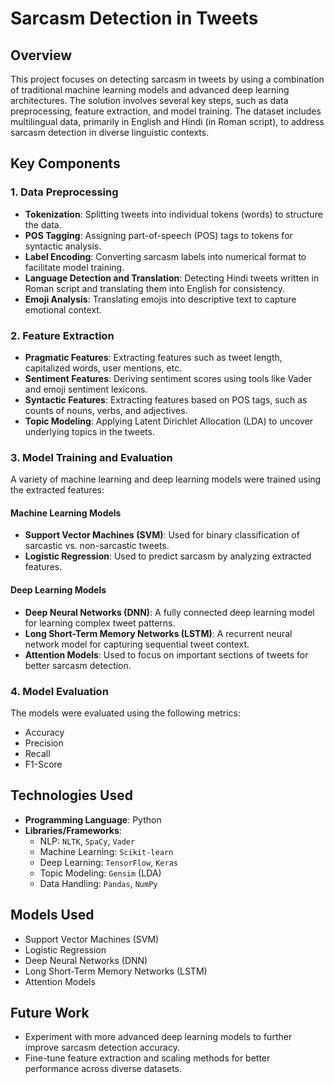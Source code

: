 # Sarcasm Detection in Tweets

## Overview
This project focuses on detecting sarcasm in tweets by using a combination of traditional machine learning models and advanced deep learning architectures. The solution involves several key steps, such as data preprocessing, feature extraction, and model training. The dataset includes multilingual data, primarily in English and Hindi (in Roman script), to address sarcasm detection in diverse linguistic contexts.

## Key Components

### 1. Data Preprocessing
- **Tokenization**: Splitting tweets into individual tokens (words) to structure the data.
- **POS Tagging**: Assigning part-of-speech (POS) tags to tokens for syntactic analysis.
- **Label Encoding**: Converting sarcasm labels into numerical format to facilitate model training.
- **Language Detection and Translation**: Detecting Hindi tweets written in Roman script and translating them into English for consistency.
- **Emoji Analysis**: Translating emojis into descriptive text to capture emotional context.

### 2. Feature Extraction
- **Pragmatic Features**: Extracting features such as tweet length, capitalized words, user mentions, etc.
- **Sentiment Features**: Deriving sentiment scores using tools like Vader and emoji sentiment lexicons.
- **Syntactic Features**: Extracting features based on POS tags, such as counts of nouns, verbs, and adjectives.
- **Topic Modeling**: Applying Latent Dirichlet Allocation (LDA) to uncover underlying topics in the tweets.

### 3. Model Training and Evaluation
A variety of machine learning and deep learning models were trained using the extracted features:

#### Machine Learning Models
- **Support Vector Machines (SVM)**: Used for binary classification of sarcastic vs. non-sarcastic tweets.
- **Logistic Regression**: Used to predict sarcasm by analyzing extracted features.

#### Deep Learning Models
- **Deep Neural Networks (DNN)**: A fully connected deep learning model for learning complex tweet patterns.
- **Long Short-Term Memory Networks (LSTM)**: A recurrent neural network model for capturing sequential tweet context.
- **Attention Models**: Used to focus on important sections of tweets for better sarcasm detection.

### 4. Model Evaluation
The models were evaluated using the following metrics:
- Accuracy
- Precision
- Recall
- F1-Score

## Technologies Used
- **Programming Language**: Python
- **Libraries/Frameworks**:
  - NLP: `NLTK`, `SpaCy`, `Vader`
  - Machine Learning: `Scikit-learn`
  - Deep Learning: `TensorFlow`, `Keras`
  - Topic Modeling: `Gensim` (LDA)
  - Data Handling: `Pandas`, `NumPy`

## Models Used
- Support Vector Machines (SVM)
- Logistic Regression
- Deep Neural Networks (DNN)
- Long Short-Term Memory Networks (LSTM)
- Attention Models

## Future Work
- Experiment with more advanced deep learning models to further improve sarcasm detection accuracy.
- Fine-tune feature extraction and scaling methods for better performance across diverse datasets.
